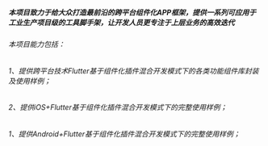 ##### 本项目致力于给大众打造最前沿的跨平台组件化APP框架，提供一系列可应用于工业生产项目级的工具脚手架，让开发人员更专注于上层业务的高效迭代
###### 本项目能力包括：
###### 1、提供跨平台技术Flutter基于组件化插件混合开发模式下的各类功能组件库封装及使用样例；
###### 2、提供iOS+Flutter基于组件化插件混合开发模式下的完整使用样例；
###### 1、提供Android+Flutter基于组件化插件混合开发模式下的完整使用样例；
